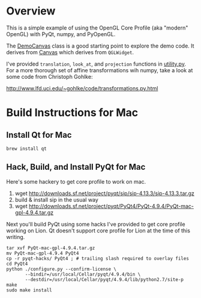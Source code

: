 Overview
========

This is a simple example of using the OpenGL Core Profile (aka "modern" OpenGL) with PyQt, numpy, and PyOpenGL.

The [DemoCanvas](https://github.com/prideout/coregl-python/blob/master/demoCanvas.py) class is a good starting point to explore the demo code.  It derives from [Canvas](https://github.com/prideout/coregl-python/blob/master/canvas.py) which derives from `QGLWidget`.

I've provided `translation`, `look_at`, and `projection` functions in [utility.py](https://github.com/prideout/coregl-python/blob/master/utility.py).  For a more thorough set of affine transformations wih numpy, take a look at some code from Christoph Gohlke:

<http://www.lfd.uci.edu/~gohlke/code/transformations.py.html>

Build Instructions for Mac
==========================

Install Qt for Mac
----

    brew install qt

Hack, Build, and Install PyQt for Mac
----

Here's some hackery to get core profile to work on mac.

1. wget http://downloads.sf.net/project/pyqt/sip/sip-4.13.3/sip-4.13.3.tar.gz
2. build & install sip in the usual way
3. wget http://downloads.sf.net/project/pyqt/PyQt4/PyQt-4.9.4/PyQt-mac-gpl-4.9.4.tar.gz

Next you'll build PyQt using some hacks I've provided to get core profile working on Lion.  Qt doesn't support core profile for Lion at the time of this writing.

    tar xvf PyQt-mac-gpl-4.9.4.tar.gz
    mv PyQt-mac-gpl-4.9.4 PyQt4
    cp -r pyqt-hacks/ PyQt4 ; # trailing slash required to overlay files
    cd PyQt4
    python ./configure.py --confirm-license \
           --bindir=/usr/local/Cellar/pyqt/4.9.4/bin \
           --destdir=/usr/local/Cellar/pyqt/4.9.4/lib/python2.7/site-p
    make
    sudo make install
